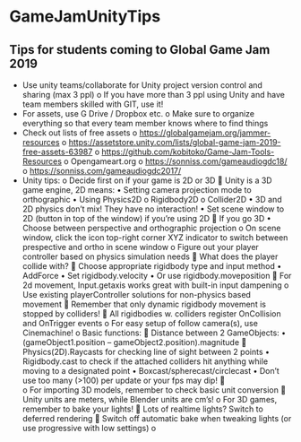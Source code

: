 # GameJamUnityTips
## Tips for students coming to Global Game Jam 2019

-	Use unity teams/collaborate for Unity project version control and sharing (max 3 ppl)
o	If you have more than 3 ppl using Unity and have team members skilled with GIT, use it!
-	For assets, use G Drive / Dropbox etc.
o	Make sure to organize everything so that every team member knows where to find things
-	Check out lists of free assets
o	https://globalgamejam.org/jammer-resources
o	https://assetstore.unity.com/lists/global-game-jam-2019-free-assets-63987
o	https://github.com/kobitoko/Game-Jam-Tools-Resources
o	Opengameart.org
o	https://sonniss.com/gameaudiogdc18/
o	https://sonniss.com/gameaudiogdc2017/
-	Unity tips:
o	Decide first on if your game is 2D or 3D
	Unity is a 3D game engine, 2D means:
•	Setting camera projection mode to orthographic
•	Using Physics2D
o	Rigidbody2D
o	Collider2D
•	3D and 2D physics don’t mix! They have no interaction!
•	Set scene window to 2D (button in top of the window) if you’re using 2D
	If you go 3D
•	Choose between perspective and orthographic projection
o	On scene window, click the icon top-right corner XYZ indicator to switch between prespective and ortho in scene window
o	Figure out your player controller based on physics simulation needs
	What does the player collide with?
	Choose appropriate rigidbody type and input method
•	AddForce
•	Set rigidbody.velocity
•	Or use rigidbody.moveposition
	For 2d movement, Input.getaxis works great with built-in input dampening
o	Use existing playerController solutions for non-physics based movement
	Remember that only dynamic rigidbody movement is stopped by colliders!
	All rigidbodies w. colliders register OnCollision and OnTrigger events
o	For easy setup of follow camera(s), use Cinemachine!
o	Basic functions:
	Distance between 2 GameObjects:
•	(gameObject1.position – gameObject2.position).magnitude
	Physics(2D).Raycasts for checking line of sight between 2 points
•	Rigidbody.cast to check if the attached colliders hit anything while moving to a designated point
•	Boxcast/spherecast/circlecast
•	Don’t use too many (>100) per update or your fps may dip!
	
o	For importing 3D models, remember to check basic unit conversion
	Unity units are meters, while Blender units are cm’s!
o	For 3D games, remember to bake your lights!
	Lots of realtime lights? Switch to deferred rendering
	Switch off automatic bake when tweaking lights (or use progressive with low settings)
o	
